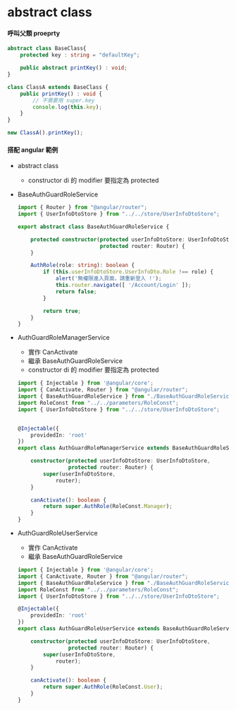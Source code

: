# abstract class


#### 呼叫父類 proeprty

```ts
abstract class BaseClass{
    protected key : string = "defaultKey";

    public abstract printKey() : void;
}

class ClassA extends BaseClass {
    public printKey() : void {
        // 不需要用 super.key
        console.log(this.key);
    }
}

new ClassA().printKey();
```

#### 搭配 angular 範例

- abstract class
  - constructor di 的 modifier 要指定為 protected

- BaseAuthGuardRoleService

    ```ts
    import { Router } from "@angular/router";
    import { UserInfoDtoStore } from "../../store/UserInfoDtoStore";

    export abstract class BaseAuthGuardRoleService {

        protected constructor(protected userInfoDtoStore: UserInfoDtoStore,
                              protected router: Router) {
        }

        AuthRole(role: string): boolean {
            if (this.userInfoDtoStore.UserInfoDto.Role !== role) {
                alert('無權限進入頁面，請重新登入 !');
                this.router.navigate([ '/Account/Login' ]);
                return false;
            }

            return true;
        }
    }
    ```

- AuthGuardRoleManagerService

    - 實作 CanActivate
    - 繼承 BaseAuthGuardRoleService
    - constructor di 的 modifier 要指定為 protected

    ```ts
    import { Injectable } from '@angular/core';
    import { CanActivate, Router } from "@angular/router";
    import { BaseAuthGuardRoleService } from "./BaseAuthGuardRoleService";
    import RoleConst from "../../parameters/RoleConst";
    import { UserInfoDtoStore } from "../../store/UserInfoDtoStore";


    @Injectable({
        providedIn: 'root'
    })
    export class AuthGuardRoleManagerService extends BaseAuthGuardRoleService implements CanActivate {

        constructor(protected userInfoDtoStore: UserInfoDtoStore,
                    protected router: Router) {
            super(userInfoDtoStore,
                router);
        }

        canActivate(): boolean {
            return super.AuthRole(RoleConst.Manager);
        }
    }
    ```

- AuthGuardRoleUserService

    - 實作 CanActivate
    - 繼承 BaseAuthGuardRoleService

    ```ts
    import { Injectable } from '@angular/core';
    import { CanActivate, Router } from "@angular/router";
    import { BaseAuthGuardRoleService } from "./BaseAuthGuardRoleService";
    import RoleConst from "../../parameters/RoleConst";
    import { UserInfoDtoStore } from "../../store/UserInfoDtoStore";

    @Injectable({
        providedIn: 'root'
    })
    export class AuthGuardRoleUserService extends BaseAuthGuardRoleService implements CanActivate {

        constructor(protected userInfoDtoStore: UserInfoDtoStore,
                    protected router: Router) {
            super(userInfoDtoStore,
                router);
        }

        canActivate(): boolean {
            return super.AuthRole(RoleConst.User);
        }
    }
    ```


